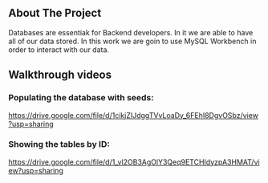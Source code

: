
<!-- ABOUT THE PROJECT -->
## About The Project

Databases are essentiak for Backend developers. In it we are able to have all of our data stored. In this work we are goin to use MySQL Workbench in order to interact with our data.

## Walkthrough videos

### Populating the database with seeds:
https://drive.google.com/file/d/1cikjZIJdggTVvLoaDy_6FEhI8DgvOSbz/view?usp=sharing


### Showing the tables by ID:
https://drive.google.com/file/d/1_vl2OB3AgOlY3Qeq9ETCHIdyzpA3HMAT/view?usp=sharing
